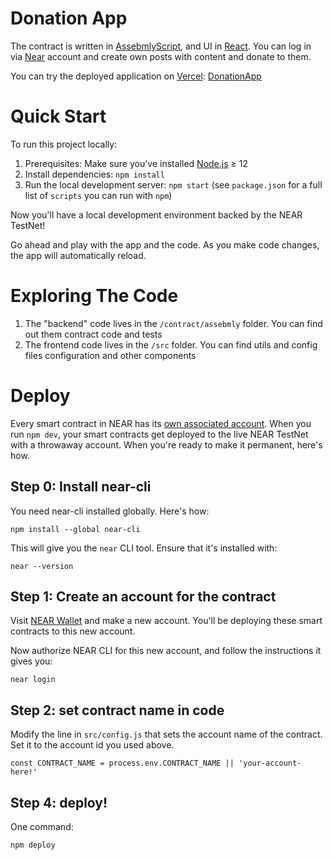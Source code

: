 Donation App
==================
The contract is written in [AssebmlyScript](https://www.assemblyscript.org/introduction.html), and UI in [React](https://reactjs.org/docs/getting-started.html).
You can log in via [Near](https://wallet.testnet.near.org/) account and create own posts with content and donate to them.
   
You can try the deployed application on [Vercel](https://vercel.com/dashboard): [DonationApp](https://near-donation-dapp.vercel.app/)

Quick Start
===========

To run this project locally:

1. Prerequisites: Make sure you've installed [Node.js] ≥ 12
2. Install dependencies: `npm install`
3. Run the local development server: `npm start` (see `package.json` for a
   full list of `scripts` you can run with `npm`)

Now you'll have a local development environment backed by the NEAR TestNet!

Go ahead and play with the app and the code. As you make code changes, the app will automatically reload.


Exploring The Code
==================

1. The "backend" code lives in the `/contract/assebmly` folder. You can find out them contract code and tests
2. The frontend code lives in the `/src` folder. You can find utils and config files configuration and other components

Deploy
======

Every smart contract in NEAR has its [own associated account][NEAR accounts]. When you run `npm dev`, your smart contracts get deployed to the live NEAR TestNet with a throwaway account. When you're ready to make it permanent, here's how.


Step 0: Install near-cli
--------------------------

You need near-cli installed globally. Here's how:

    npm install --global near-cli

This will give you the `near` CLI tool. Ensure that it's installed with:

    near --version


Step 1: Create an account for the contract
------------------------------------------

Visit [NEAR Wallet] and make a new account. You'll be deploying these smart contracts to this new account.

Now authorize NEAR CLI for this new account, and follow the instructions it gives you:

    near login


Step 2: set contract name in code
---------------------------------

Modify the line in `src/config.js` that sets the account name of the contract. Set it to the account id you used above.

    const CONTRACT_NAME = process.env.CONTRACT_NAME || 'your-account-here!'

Step 4: deploy!
---------------

One command:

    npm deploy

[React]: https://reactjs.org/
[create-near-app]: https://github.com/near/create-near-app
[Node.js]: https://nodejs.org/en/download/package-manager/
[jest]: https://jestjs.io/
[NEAR accounts]: https://docs.near.org/docs/concepts/account
[NEAR Wallet]: https://wallet.testnet.near.org/
[near-cli]: https://github.com/near/near-cli
[gh-pages]: https://github.com/tschaub/gh-pages